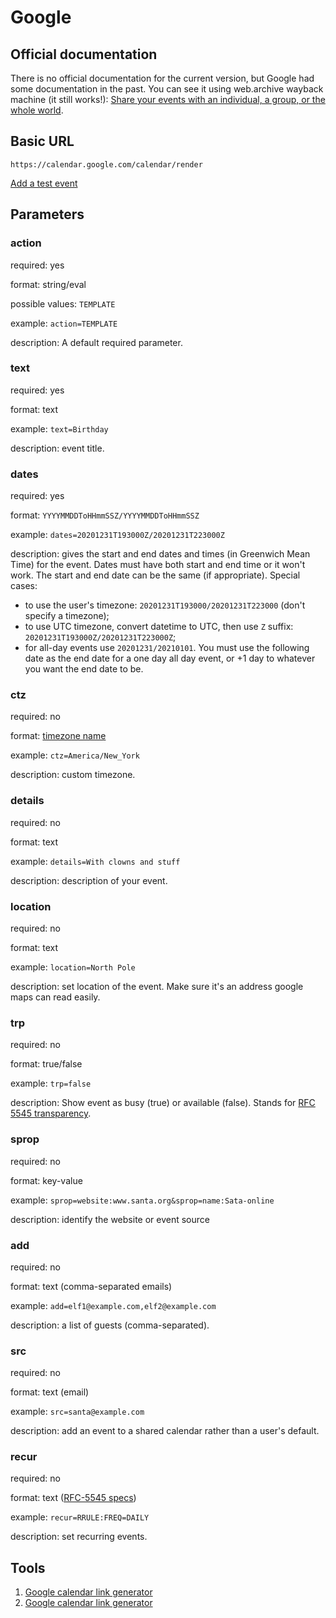 # Google

## Official documentation

There is no official documentation for the current version, but Google
had some documentation in the past.
You can see it using web.archive wayback machine (it still works!):
[Share your events with an individual, a group, or the whole world](https://web.archive.org/web/20120313011336/http://www.google.com/googlecalendar/event_publisher_guide.html). 

## Basic URL
`https://calendar.google.com/calendar/render`

[Add a test event](https://calendar.google.com/calendar/render?action=TEMPLATE&text=Birthday&dates=20201231T193000Z/20201231T223000Z&details=With%20clowns%20and%20stuff&location=North%20Pole)

## Parameters

### action
required: yes

format: string/eval

possible values: `TEMPLATE`

example: `action=TEMPLATE`

description: A default required parameter.

### text
required: yes

format: text

example: `text=Birthday`

description: event title.

### dates
required: yes

format: `YYYYMMDDToHHmmSSZ/YYYYMMDDToHHmmSSZ`

example: `dates=20201231T193000Z/20201231T223000Z`

description: gives the start and end dates and times (in Greenwich Mean Time) for the event.
Dates must have both start and end time or it won't work.
The start and end date can be the same (if appropriate).
Special cases:
 - to use the user's timezone: `20201231T193000/20201231T223000` (don't specify a timezone);
 - to use UTC timezone, convert datetime to UTC, then use `Z`  suffix: `20201231T193000Z/20201231T223000Z`;
 - for all-day events use `20201231/20210101`. You must use the following date as the end date for a one day all day event, or +1 day to whatever you want the end date to be.

### ctz
required: no

format: [timezone name](https://en.wikipedia.org/wiki/List_of_tz_database_time_zones)

example: `ctz=America/New_York`

description: custom timezone.

### details
required: no

format: text

example: `details=With clowns and stuff`

description: description of your event.

### location
required: no

format: text

example: `location=North Pole`

description: set location of the event.
Make sure it's an address google maps can read easily.

### trp
required: no

format: true/false

example: `trp=false`

description: Show event as busy (true) or available (false).
Stands for [RFC 5545 transparency](https://tools.ietf.org/html/rfc5545#section-3.8.2.7). 

    
### sprop
required: no

format: key-value

example: `sprop=website:www.santa.org&sprop=name:Sata-online`

description: identify the website or event source

### add
required: no

format: text (comma-separated emails)

example: `add=elf1@example.com,elf2@example.com`

description: a list of guests (comma-separated).

### src
required: no

format: text (email)

example: `src=santa@example.com`

description: add an event to a shared calendar rather than a user's default.
    
    
### recur
required: no

format: text ([RFC-5545 specs](https://icalendar.org/iCalendar-RFC-5545/3-8-5-3-recurrence-rule.html))

example: `recur=RRULE:FREQ=DAILY`

description: set recurring events.

    
## Tools
1. [Google calendar link generator](http://kalinka.tardate.com/)
1. [Google calendar link generator](http://output.jsbin.com/xujuluw)


